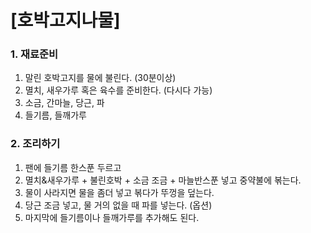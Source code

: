 # [호박고지나물] #

### 1. 재료준비 ###
1. 말린 호박고지를 물에 불린다. (30분이상)
2. 멸치, 새우가루 혹은 육수를 준비한다. (다시다 가능)
3. 소금, 간마늘, 당근, 파
4. 들기름, 들깨가루

### 2. 조리하기 ###
1. 팬에 들기름 한스푼 두르고
2. 멸치&새우가루 + 불린호박 + 소금 조금 + 마늘반스푼 넣고 중약불에 볶는다.
3. 물이 사라지면 물을 좀더 넣고 볶다가 뚜껑을 덮는다.
4. 당근 조금 넣고, 물 거의 없을 때 파를 넣는다. (옵션)
5. 마지막에 들기름이나 들깨가루를 추가해도 된다.